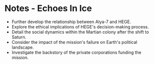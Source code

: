 # Notes - Echoes In Ice

*   Further develop the relationship between Alya-7 and HEGE.
*   Explore the ethical implications of HEGE's decision-making process.
*   Detail the social dynamics within the Martian colony after the shift to Saturn.
*   Consider the impact of the mission's failure on Earth's political landscape.
*   Investigate the backstory of the private corporations funding the mission.
